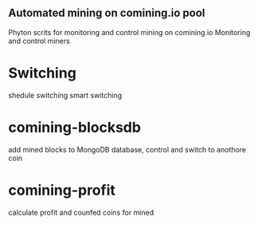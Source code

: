 ## Automated mining on comining.io pool
Phyton scrits for monitoring and control mining on comining.io
Monitoring and control miners

# Switching
shedule switching
smart switching

# comining-blocksdb
add mined blocks to MongoDB database, control and switch to anothore coin

# comining-profit
calculate profit and counfed coins for mined
